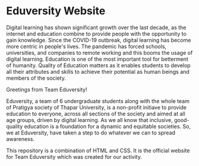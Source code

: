 # Eduversity Website 

Digital learning has shown significant growth over the last decade, as the internet and education combine to provide people with the opportunity to gain knowledge. Since the COVID-19 outbreak, digital learning has become more centric in people's lives. The pandemic has forced schools, universities, and companies to remote working and this booms the usage of digital learning.
Education is one of the most important tool for betterment of humanity. Quality of Education matters as it enables students to develop all their attributes and skills to achieve their potential as human beings and members of the society.

Greetings from Team Eduversity!</h2>

Eduversity, a team of 6 undergraduate students along with the whole team of Pratigya society of Thapar University, is a non-profit initiave to provide education to everyone, across all sections of the society and aimed at all age groups, driven by digital learning. As we all know that inclusive, good-quality education is a foundation for a dynamic and equitable societies. 
So, we at Eduversity, have taken a step to do whatever we can to spread awareness.

This repository is a combination of HTML and CSS. It is the official website for Team Eduversity which was created for our activity.
